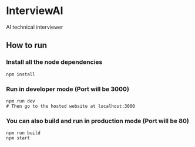 # InterviewAI
AI technical interviewer

## How to run

### Install all the node dependencies
```
npm install
```
### Run in developer mode (Port will be 3000)
```
npm run dev
# Then go to the hosted website at localhost:3000
```
### You can also build and run in production mode (Port will be 80)
```
npm run build
npm start
```
